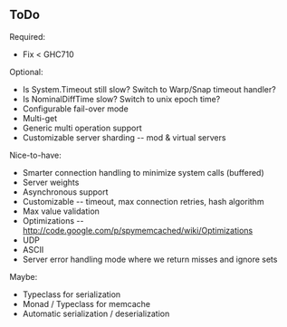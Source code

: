 ## ToDo

Required:
* Fix < GHC710

Optional:
* Is System.Timeout still slow? Switch to Warp/Snap timeout handler?
* Is NominalDiffTime slow? Switch to unix epoch time?
* Configurable fail-over mode
* Multi-get
* Generic multi operation support
* Customizable server sharding -- mod & virtual servers

Nice-to-have:
* Smarter connection handling to minimize system calls (buffered)
* Server weights
* Asynchronous support
* Customizable -- timeout, max connection retries, hash algorithm
* Max value validation
* Optimizations --  http://code.google.com/p/spymemcached/wiki/Optimizations
* UDP
* ASCII
* Server error handling mode where we return misses and ignore sets

Maybe:
* Typeclass for serialization
* Monad / Typeclass for memcache
* Automatic serialization / deserialization

